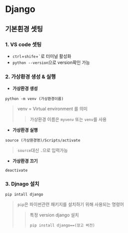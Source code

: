 # Django
## 기본횐경 셋팅

### 1. __VS code__ 셋팅 

- `ctrl`+`shife`+`` ` ``로 터미널 활성화
- `python --version`으로 version확인 가능
### 2. __가상환경__ 생성 & 실행

- __가상환경 생성__
```
python -m venv (가상환경이름)
```
> venv = Virtual environment 를 의미
>> 가상환경 이름은 `myvenv` 또는 `venv`를 사용

- __가상환경 실행__
```
source (가상환경명)/Scripts/activate
```
> `source`대신 `.`으로 입력가능

- __가상환경 끄기__

```
deactivate
```

### 3. __Djnago__ 설치

```
pip intall django
```
> `pip`은 파이썬관련 패키지를 설치하기 위해 사용되는 명령어
>> 특정 version django 설치
>> ```
>>pip install django==(장고 버전)
>> ```